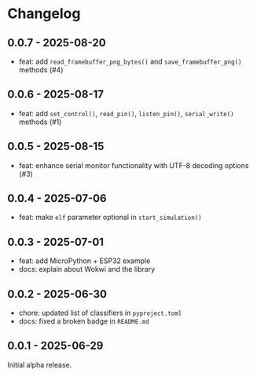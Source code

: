 # Changelog

## 0.0.7 - 2025-08-20

- feat: add `read_framebuffer_png_bytes()` and `save_framebuffer_png()` methods (#4)

## 0.0.6 - 2025-08-17

- feat: add `set_control()`, `read_pin()`, `listen_pin()`, `serial_write()` methods (#1)

## 0.0.5 - 2025-08-15

- feat: enhance serial monitor functionality with UTF-8 decoding options (#3)

## 0.0.4 - 2025-07-06

- feat: make `elf` parameter optional in `start_simulation()`

## 0.0.3 - 2025-07-01

- feat: add MicroPython + ESP32 example
- docs: explain about Wokwi and the library

## 0.0.2 - 2025-06-30

- chore: updated list of classifiers in `pyproject.toml`
- docs: fixed a broken badge in `README.md`

## 0.0.1 - 2025-06-29

Initial alpha release.
